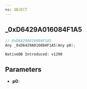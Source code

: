 ```yaml
---
ns: OBJECT
---
```

## _0xD6429A016084F1A5

```c
// 0xD6429A016084F1A5
Any _0xD6429A016084F1A5(Any p0);
```

```
NativeDB Introduced: v1290
```

## Parameters
* **p0**:
